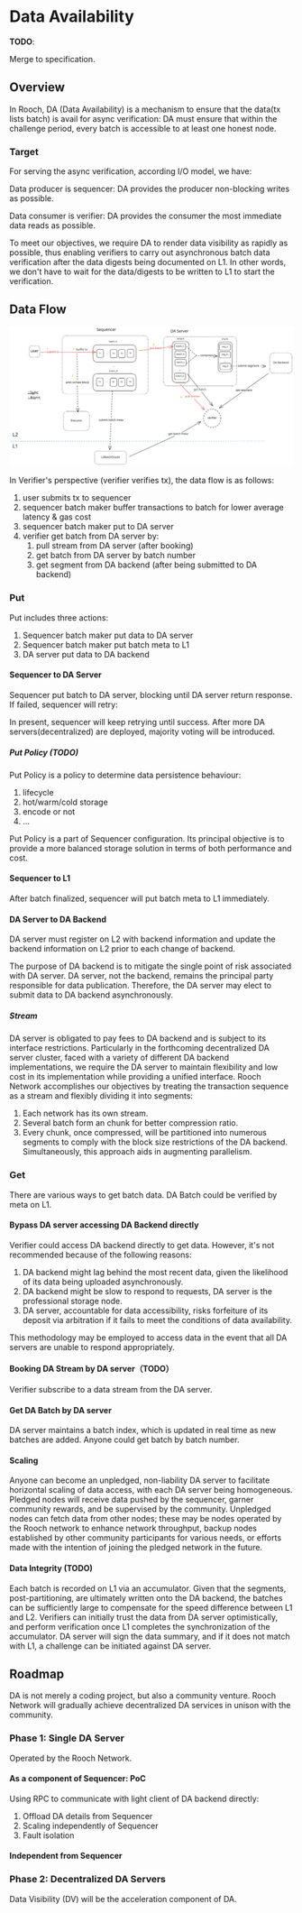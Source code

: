 Data Availability
===

**TODO**:

Merge to specification.

## Overview

In Rooch, DA (Data Availability) is a mechanism to ensure that the data(tx lists batch) is avail for async verification:
DA must ensure that within the challenge period, every batch is accessible to at least one honest node.

### Target

For serving the async verification, according I/O model, we have:

Data producer is sequencer: DA provides the producer non-blocking writes as possible.

Data consumer is verifier: DA provides the consumer the most immediate data reads as possible.

To meet our objectives, we require DA to render data visibility as rapidly as possible,
thus enabling verifiers to carry out asynchronous batch data verification after the data digests being documented on L1.
In other words, we don't have to wait for the data/digests to be written to L1 to start the verification.

## Data Flow

![da-data-flow](../../docs/website/public/docs/da-data-flow-overview.svg)

In Verifier's perspective (verifier verifies tx), the data flow is as follows:

1. user submits tx to sequencer
2. sequencer batch maker buffer transactions to batch for lower average latency & gas cost
3. sequencer batch maker put to DA server
4. verifier get batch from DA server by:
   1. pull stream from DA server (after booking)
   2. get batch from DA server by batch number
   3. get segment from DA backend (after being submitted to DA backend)

### Put

Put includes three actions:

1. Sequencer batch maker put data to DA server
2. Sequencer batch maker put batch meta to L1
3. DA server put data to DA backend

#### Sequencer to DA Server

Sequencer put batch to DA server, blocking until DA server return response. If failed, sequencer will retry:

In present, sequencer will keep retrying until success. After more DA servers(decentralized) are deployed, majority voting will be introduced.

##### Put Policy (TODO)

Put Policy is a policy to determine data persistence behaviour:

1. lifecycle
2. hot/warm/cold storage
3. encode or not
4. ...

Put Policy is a part of Sequencer configuration. Its principal objective is to provide a more balanced storage solution in terms of both performance and cost.

#### Sequencer to L1

After batch finalized, sequencer will put batch meta to L1 immediately.

#### DA Server to DA Backend

DA server must register on L2 with backend information and update the backend information on L2 prior to each change of backend.

The purpose of DA backend is to mitigate the single point of risk associated with DA server. DA server, 
not the backend, remains the principal party responsible for data publication. Therefore, the DA server may elect to submit data to DA backend asynchronously.

##### Stream

DA server is obligated to pay fees to DA backend and is subject to its interface restrictions. 
Particularly in the forthcoming decentralized DA server cluster, faced with a variety of different DA backend implementations,
we require the DA server to maintain flexibility and low cost in its implementation while providing a unified interface.
Rooch Network accomplishes our objectives by treating the transaction sequence as a stream and flexibly dividing it into segments:

1. Each network has its own stream.
2. Several batch form an chunk for better compression ratio.
3. Every chunk, once compressed, will be partitioned into numerous segments to comply with the block size restrictions of the DA backend. 
Simultaneously, this approach aids in augmenting parallelism.

### Get

There are various ways to get batch data. DA Batch could be verified by meta on L1.

#### Bypass DA server accessing DA Backend directly

Verifier could access DA backend directly to get data. However, it's not recommended because of the following reasons:

1. DA backend might lag behind the most recent data, given the likelihood of its data being uploaded asynchronously.
2. DA backend might be slow to respond to requests, DA server is the professional storage node.
3. DA server, accountable for data accessibility, risks forfeiture of its deposit via arbitration if it fails to meet the conditions of data availability.

This methodology may be employed to access data in the event that all DA servers are unable to respond appropriately.

#### Booking DA Stream by DA server（TODO）

Verifier subscribe to a data stream from the DA server.

#### Get DA Batch by DA server

DA server maintains a batch index, which is updated in real time as new batches are added. Anyone could get batch by batch number.

#### Scaling

Anyone can become an unpledged, non-liability DA server to facilitate horizontal scaling of data access, 
with each DA server being homogeneous. Pledged nodes will receive data pushed by the sequencer, garner community rewards,
and be supervised by the community. Unpledged nodes can fetch data from other nodes; 
these may be nodes operated by the Rooch network to enhance network throughput, 
backup nodes established by other community participants for various needs, 
or efforts made with the intention of joining the pledged network in the future.

#### Data Integrity  (TODO)

Each batch is recorded on L1 via an accumulator. Given that the segments, post-partitioning, 
are ultimately written onto the DA backend, the batches can be sufficiently large to compensate for the speed difference between L1 and L2.
Verifiers can initially trust the data from DA server optimistically, and perform verification once L1 completes the synchronization of the accumulator. 
DA server will sign the data summary, and if it does not match with L1, a challenge can be initiated against DA server.

## Roadmap

DA is not merely a coding project, but also a community venture. Rooch Network will gradually achieve decentralized DA services in unison with the community.

### Phase 1: Single DA Server

Operated by the Rooch Network.

#### As a component of Sequencer: PoC

Using RPC to communicate with light client of DA backend directly:

1. Offload DA details from Sequencer
2. Scaling independently of Sequencer
3. Fault isolation

#### Independent from Sequencer

### Phase 2: Decentralized DA Servers

Data Visibility (DV) will be the acceleration component of DA.